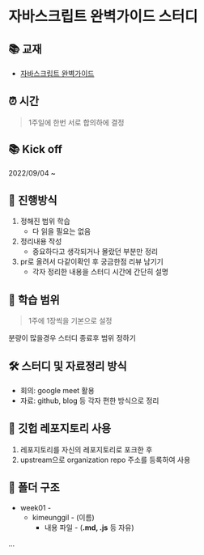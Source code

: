 # 자바스크립트 완벽가이드 스터디

## 📚 교재

- [자바스크립트 완벽가이드](http://www.yes24.com/Product/Goods/108450351)


## ⏰ 시간
> 1주일에 한번 서로 합의하에 결정

## 📚 Kick off

2022/09/04 ~

## 📝 진행방식
1. 정해진 범위 학습
    - 다 읽을 필요는 없음
2. 정리내용 작성
    - 중요하다고 생각되거나 몰랐던 부분만 정리
3. pr로 올려서 다같이확인 후 궁금한점 리뷰 남기기
    - 각자 정리한 내용을 스터디 시간에 간단히 설명

## 📆 학습 범위
> 1주에 1장씩을 기본으로 설정

분량이 많을경우 스터디 종료후 범위 정하기

## 🛠 스터디 및 자료정리 방식
- 회의: google meet 활용
- 자료: github, blog 등 각자 편한 방식으로 정리

## 📜 깃헙 레포지토리 사용

1. 레포지토리를 자신의 레포지토리로 포크한 후
2. upstream으로 organization repo 주소를 등록하여 사용

## 📂 폴더 구조
- week01 -
  - kimeunggil - (이름)
    - 내용 파일 - (**.md, .js** 등 자유)
    
...
